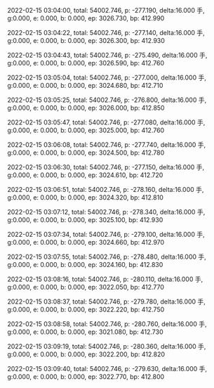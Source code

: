 2022-02-15 03:04:00, total: 54002.746, p: -277.190, delta:16.000 手, g:0.000, e: 0.000, b: 0.000, ep: 3026.730, bp: 412.990

2022-02-15 03:04:22, total: 54002.746, p: -277.140, delta:16.000 手, g:0.000, e: 0.000, b: 0.000, ep: 3026.300, bp: 412.930

2022-02-15 03:04:43, total: 54002.746, p: -275.490, delta:16.000 手, g:0.000, e: 0.000, b: 0.000, ep: 3026.590, bp: 412.760

2022-02-15 03:05:04, total: 54002.746, p: -277.000, delta:16.000 手, g:0.000, e: 0.000, b: 0.000, ep: 3024.680, bp: 412.710

2022-02-15 03:05:25, total: 54002.746, p: -276.800, delta:16.000 手, g:0.000, e: 0.000, b: 0.000, ep: 3026.000, bp: 412.850

2022-02-15 03:05:47, total: 54002.746, p: -277.080, delta:16.000 手, g:0.000, e: 0.000, b: 0.000, ep: 3025.000, bp: 412.760

2022-02-15 03:06:08, total: 54002.746, p: -277.740, delta:16.000 手, g:0.000, e: 0.000, b: 0.000, ep: 3024.500, bp: 412.780

2022-02-15 03:06:30, total: 54002.746, p: -277.150, delta:16.000 手, g:0.000, e: 0.000, b: 0.000, ep: 3024.610, bp: 412.720

2022-02-15 03:06:51, total: 54002.746, p: -278.160, delta:16.000 手, g:0.000, e: 0.000, b: 0.000, ep: 3024.320, bp: 412.810

2022-02-15 03:07:12, total: 54002.746, p: -278.340, delta:16.000 手, g:0.000, e: 0.000, b: 0.000, ep: 3025.100, bp: 412.930

2022-02-15 03:07:34, total: 54002.746, p: -279.100, delta:16.000 手, g:0.000, e: 0.000, b: 0.000, ep: 3024.660, bp: 412.970

2022-02-15 03:07:55, total: 54002.746, p: -278.480, delta:16.000 手, g:0.000, e: 0.000, b: 0.000, ep: 3024.160, bp: 412.830

2022-02-15 03:08:16, total: 54002.746, p: -280.110, delta:16.000 手, g:0.000, e: 0.000, b: 0.000, ep: 3022.050, bp: 412.770

2022-02-15 03:08:37, total: 54002.746, p: -279.780, delta:16.000 手, g:0.000, e: 0.000, b: 0.000, ep: 3022.220, bp: 412.750

2022-02-15 03:08:58, total: 54002.746, p: -280.760, delta:16.000 手, g:0.000, e: 0.000, b: 0.000, ep: 3021.080, bp: 412.730

2022-02-15 03:09:19, total: 54002.746, p: -280.360, delta:16.000 手, g:0.000, e: 0.000, b: 0.000, ep: 3022.200, bp: 412.820

2022-02-15 03:09:40, total: 54002.746, p: -279.630, delta:16.000 手, g:0.000, e: 0.000, b: 0.000, ep: 3022.770, bp: 412.800